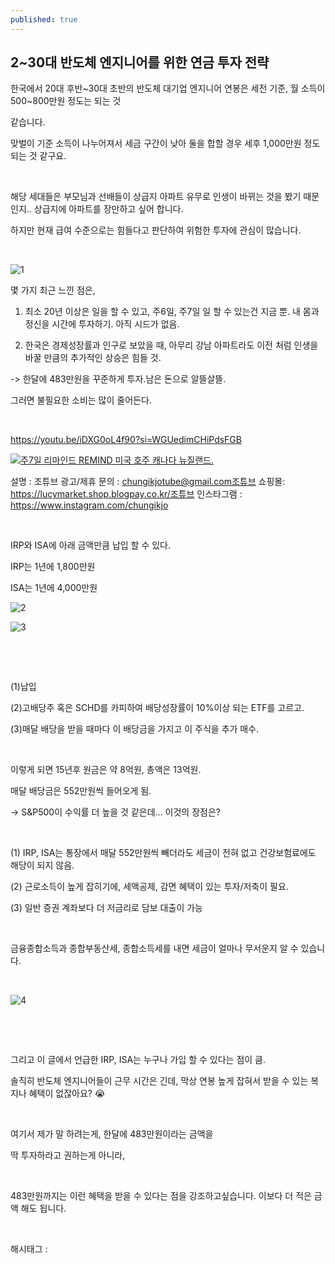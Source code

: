 ```yaml
---
published: true
---
```

## 2~30대 반도체 엔지니어를 위한 연금 투자 전략

한국에서 20대 후반~30대 초반의 반도체 대기업 엔지니어 연봉은 세전 기준, 월 소득이 500~800만원 정도는 되는 것 

같습니다.

맞벌이 기준 소득이 나누어져서 세금 구간이 낮아 둘을 합할 경우 세후 1,000만원 정도 되는 것 같구요.

​

해당 세대들은 부모님과 선배들이 상급지 아파트 유무로 인생이 바뀌는 것을 봤기 때문인지.. 상급지에 아파트를 장만하고 싶어 합니다.

하지만 현재 급여 수준으로는 힘들다고 판단하여 위험한 투자에 관심이 많습니다.

​

![1](/assets/img/223451120207/1.png)

몇 가지 최근 느낀 점은,

1. 최소 20년 이상은 일을 할 수 있고, 주6일, 주7일 일 할 수 있는건 지금 뿐. 내 몸과 정신을 시간에 투자하기. 아직 시드가 없음.

2. 한국은 경제성장률과 인구로 보았을 때, 아무리 강남 아파트라도 이전 처럼 인생을 바꿀 만큼의 추가적인 상승은 힘들 것.

-> 한달에 483만원을 꾸준하게 투자.남은 돈으로 알뜰살뜰.

그러면 불필요한 소비는 많이 줄어든다.

​

https://youtu.be/iDXG0oL4f90?si=WGUedimCHiPdsFGB

[![주7일 리마인드 REMIND 미국 호주 캐나다 뉴질랜드.](https://i.ytimg.com/vi/iDXG0oL4f90/hqdefault.jpg)](https://youtu.be/iDXG0oL4f90?si=WGUedimCHiPdsFGB)

설명 : 조튜브 광고/제휴 문의 : chungikjotube@gmail.com조튜브 쇼핑몰: https://lucymarket.shop.blogpay.co.kr/조튜브 인스타그램 : https://www.instagram.com/chungikjo

​

IRP와 ISA에 아래 금액만큼 납입 할 수 있다.

IRP는 1년에 1,800만원

​ISA는 1년에 4,000만원

![2](/assets/img/223451120207/2.png)

![3](/assets/img/223451120207/3.png)

​

​

(1)납입

(2)고배당주 혹은 SCHD를 카피하여 배당성장률이 10%이상 되는 ETF를 고르고.

​(3)매달 배당을 받을 때마다 이 배당금을 가지고 이 주식을 추가 매수.

​

이렇게 되면 15년후 원금은 약 8억원, 총액은 13억원.

매달 배당금은 552만원씩 들어오게 됨.

-> S&P500이 수익률 더 높을 것 같은데… 이것의 장점은?

​

(1) IRP, ISA는 통장에서 매달 552만원씩 빼더라도 세금이 전혀 없고 건강보험료에도 해당이 되지 않음.

(2) 근로소득이 높게 잡히기에, 세액공제, 감면 혜택이 있는 투자/저축이 필요.

(3) 일반 증권 계좌보다 더 저금리로 담보 대출이 가능

​

금융종합소득과 종합부동산세, 종합소득세를 내면 세금이 얼마나 무서운지 알 수 있습니다.

​

![4](/assets/img/223451120207/4.png)

​

​

​그리고 이 글에서 언급한 IRP, ISA는 누구나 가입 할 수 있다는 점이 큼.

솔직히 반도체 엔지니어들이 근무 시간은 긴데, 막상 연봉 높게 잡혀서 받을 수 있는 복지나 혜택이 없잖아요? 😭

​

여기서 제가 말 하려는게, 한달에 483만원이라는 금액을

딱 투자하라고 권하는게 아니라,

​

483만원까지는 이런 혜택을 받을 수 있다는 점을 강조하고싶습니다. 이보다 더 적은 금액 해도 됩니다.

​

 해시태그 : 
